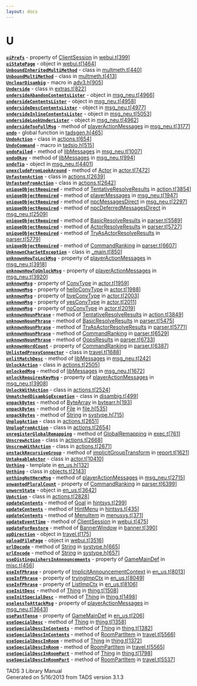 ```yaml
---
layout: docs
---
```

# U

[**`uiPrefs`**](../object/ClientSession.html#uiPrefs) - property of
[ClientSession](../object/ClientSession.html) in
[webui.t](../file/webui.t.html)\[[399](../source/webui.t.html#399)\]  
[**`uiStatePage`**](../object/uiStatePage.html) - object in
[webui.t](../file/webui.t.html)\[[1464](../source/webui.t.html#1464)\]  
[**`UnboundInheritedMultiMethod`**](../object/UnboundInheritedMultiMethod.html) -
class in
[multmeth.t](../file/multmeth.t.html)\[[440](../source/multmeth.t.html#440)\]  
[**`UnboundMultiMethod`**](../object/UnboundMultiMethod.html) - class in
[multmeth.t](../file/multmeth.t.html)\[[413](../source/multmeth.t.html#413)\]  
[**`UnclearDisambig`**](../file/adv3.h.html#UnclearDisambig) - macro in
[adv3.h](../file/adv3.h.html)\[[905](../source/adv3.h.html#905)\]  
[**`Underside`**](../object/Underside.html) - class in
[extras.t](../file/extras.t.html)\[[822](../source/extras.t.html#822)\]  
[**`undersideAbandonContentsLister`**](../object/undersideAbandonContentsLister.html) -
object in
[msg_neu.t](../file/msg_neu.t.html)\[[4966](../source/msg_neu.t.html#4966)\]  
[**`undersideContentsLister`**](../object/undersideContentsLister.html) -
object in
[msg_neu.t](../file/msg_neu.t.html)\[[4958](../source/msg_neu.t.html#4958)\]  
[**`undersideDescContentsLister`**](../object/undersideDescContentsLister.html) -
object in
[msg_neu.t](../file/msg_neu.t.html)\[[4977](../source/msg_neu.t.html#4977)\]  
[**`undersideInlineContentsLister`**](../object/undersideInlineContentsLister.html) -
object in
[msg_neu.t](../file/msg_neu.t.html)\[[5053](../source/msg_neu.t.html#5053)\]  
[**`undersideLookUnderLister`**](../object/undersideLookUnderLister.html) -
object in
[msg_neu.t](../file/msg_neu.t.html)\[[4962](../source/msg_neu.t.html#4962)\]  
[**`undersideTooFullMsg`**](../object/playerActionMessages.html#undersideTooFullMsg) -
method of [playerActionMessages](../object/playerActionMessages.html) in
[msg_neu.t](../file/msg_neu.t.html)\[[3177](../source/msg_neu.t.html#3177)\]  
[**`undo`**](../file/tadsgen.h.html#undo) - global function in
[tadsgen.h](../file/tadsgen.h.html)\[[465](../source/tadsgen.h.html#465)\]  
[**`UndoAction`**](../object/UndoAction.html) - class in
[actions.t](../file/actions.t.html)\[[654](../source/actions.t.html#654)\]  
[**`UndoCommand`**](../file/tadsio.h.html#UndoCommand) - macro in
[tadsio.h](../file/tadsio.h.html)\[[515](../source/tadsio.h.html#515)\]  
[**`undoFailed`**](../object/libMessages.html#undoFailed) - method of
[libMessages](../object/libMessages.html) in
[msg_neu.t](../file/msg_neu.t.html)\[[1007](../source/msg_neu.t.html#1007)\]  
[**`undoOkay`**](../object/libMessages.html#undoOkay) - method of
[libMessages](../object/libMessages.html) in
[msg_neu.t](../file/msg_neu.t.html)\[[994](../source/msg_neu.t.html#994)\]  
[**`undoTip`**](../object/undoTip.html) - object in
[msg_neu.t](../file/msg_neu.t.html)\[[4401](../source/msg_neu.t.html#4401)\]  
[**`unexcludeFromLookAround`**](../object/Actor.html#unexcludeFromLookAround) -
method of [Actor](../object/Actor.html) in
[actor.t](../file/actor.t.html)\[[7472](../source/actor.t.html#7472)\]  
[**`UnfastenAction`**](../object/UnfastenAction.html) - class in
[actions.t](../file/actions.t.html)\[[2639](../source/actions.t.html#2639)\]  
[**`UnfastenFromAction`**](../object/UnfastenFromAction.html) - class in
[actions.t](../file/actions.t.html)\[[2642](../source/actions.t.html#2642)\]  
[**`uniqueObjectRequired`**](../object/TentativeResolveResults.html#uniqueObjectRequired) -
method of
[TentativeResolveResults](../object/TentativeResolveResults.html) in
[action.t](../file/action.t.html)\[[3854](../source/action.t.html#3854)\]  
[**`uniqueObjectRequired`**](../object/playerMessages.html#uniqueObjectRequired) -
method of [playerMessages](../object/playerMessages.html) in
[msg_neu.t](../file/msg_neu.t.html)\[[1947](../source/msg_neu.t.html#1947)\]  
[**`uniqueObjectRequired`**](../object/npcMessagesDirect.html#uniqueObjectRequired) -
method of [npcMessagesDirect](../object/npcMessagesDirect.html) in
[msg_neu.t](../file/msg_neu.t.html)\[[2297](../source/msg_neu.t.html#2297)\]  
[**`uniqueObjectRequired`**](../object/npcDeferredMessagesDirect.html#uniqueObjectRequired) -
method of
[npcDeferredMessagesDirect](../object/npcDeferredMessagesDirect.html) in
[msg_neu.t](../file/msg_neu.t.html)\[[2509](../source/msg_neu.t.html#2509)\]  
[**`uniqueObjectRequired`**](../object/BasicResolveResults.html#uniqueObjectRequired) -
method of [BasicResolveResults](../object/BasicResolveResults.html) in
[parser.t](../file/parser.t.html)\[[5589](../source/parser.t.html#5589)\]  
[**`uniqueObjectRequired`**](../object/ActorResolveResults.html#uniqueObjectRequired) -
method of [ActorResolveResults](../object/ActorResolveResults.html) in
[parser.t](../file/parser.t.html)\[[5727](../source/parser.t.html#5727)\]  
[**`uniqueObjectRequired`**](../object/TryAsActorResolveResults.html#uniqueObjectRequired) -
method of
[TryAsActorResolveResults](../object/TryAsActorResolveResults.html) in
[parser.t](../file/parser.t.html)\[[5779](../source/parser.t.html#5779)\]  
[**`uniqueObjectRequired`**](../object/CommandRanking.html#uniqueObjectRequired) -
method of [CommandRanking](../object/CommandRanking.html) in
[parser.t](../file/parser.t.html)\[[6607](../source/parser.t.html#6607)\]  
[**`UnknownCharSetException`**](../object/UnknownCharSetException.html) -
class in
[\_main.t](../file/_main.t.html)\[[850](../source/_main.t.html#850)\]  
[**`unknownHowToLockMsg`**](../object/playerActionMessages.html#unknownHowToLockMsg) -
property of [playerActionMessages](../object/playerActionMessages.html)
in
[msg_neu.t](../file/msg_neu.t.html)\[[3918](../source/msg_neu.t.html#3918)\]  
[**`unknownHowToUnlockMsg`**](../object/playerActionMessages.html#unknownHowToUnlockMsg) -
property of [playerActionMessages](../object/playerActionMessages.html)
in
[msg_neu.t](../file/msg_neu.t.html)\[[3920](../source/msg_neu.t.html#3920)\]  
[**`unknownMsg`**](../object/ConvType.html#unknownMsg) - property of
[ConvType](../object/ConvType.html) in
[actor.t](../file/actor.t.html)\[[1959](../source/actor.t.html#1959)\]  
[**`unknownMsg`**](../object/helloConvType.html#unknownMsg) - property
of [helloConvType](../object/helloConvType.html) in
[actor.t](../file/actor.t.html)\[[1988](../source/actor.t.html#1988)\]  
[**`unknownMsg`**](../object/byeConvType.html#unknownMsg) - property of
[byeConvType](../object/byeConvType.html) in
[actor.t](../file/actor.t.html)\[[2003](../source/actor.t.html#2003)\]  
[**`unknownMsg`**](../object/yesConvType.html#unknownMsg) - property of
[yesConvType](../object/yesConvType.html) in
[actor.t](../file/actor.t.html)\[[2011](../source/actor.t.html#2011)\]  
[**`unknownMsg`**](../object/noConvType.html#unknownMsg) - property of
[noConvType](../object/noConvType.html) in
[actor.t](../file/actor.t.html)\[[2019](../source/actor.t.html#2019)\]  
[**`unknownNounPhrase`**](../object/TentativeResolveResults.html#unknownNounPhrase) -
method of
[TentativeResolveResults](../object/TentativeResolveResults.html) in
[action.t](../file/action.t.html)\[[3849](../source/action.t.html#3849)\]  
[**`unknownNounPhrase`**](../object/BasicResolveResults.html#unknownNounPhrase) -
method of [BasicResolveResults](../object/BasicResolveResults.html) in
[parser.t](../file/parser.t.html)\[[5475](../source/parser.t.html#5475)\]  
[**`unknownNounPhrase`**](../object/TryAsActorResolveResults.html#unknownNounPhrase) -
method of
[TryAsActorResolveResults](../object/TryAsActorResolveResults.html) in
[parser.t](../file/parser.t.html)\[[5771](../source/parser.t.html#5771)\]  
[**`unknownNounPhrase`**](../object/CommandRanking.html#unknownNounPhrase) -
method of [CommandRanking](../object/CommandRanking.html) in
[parser.t](../file/parser.t.html)\[[6529](../source/parser.t.html#6529)\]  
[**`unknownNounPhrase`**](../object/OopsResults.html#unknownNounPhrase) -
method of [OopsResults](../object/OopsResults.html) in
[parser.t](../file/parser.t.html)\[[6733](../source/parser.t.html#6733)\]  
[**`unknownWordCount`**](../object/CommandRanking.html#unknownWordCount) -
property of [CommandRanking](../object/CommandRanking.html) in
[parser.t](../file/parser.t.html)\[[6387](../source/parser.t.html#6387)\]  
[**`UnlistedProxyConnector`**](../object/UnlistedProxyConnector.html) -
class in
[travel.t](../file/travel.t.html)\[[1688](../source/travel.t.html#1688)\]  
[**`unlitMatchDesc`**](../object/libMessages.html#unlitMatchDesc) -
method of [libMessages](../object/libMessages.html) in
[msg_neu.t](../file/msg_neu.t.html)\[[242](../source/msg_neu.t.html#242)\]  
[**`UnlockAction`**](../object/UnlockAction.html) - class in
[actions.t](../file/actions.t.html)\[[2505](../source/actions.t.html#2505)\]  
[**`unlockedMsg`**](../object/libMessages.html#unlockedMsg) - method of
[libMessages](../object/libMessages.html) in
[msg_neu.t](../file/msg_neu.t.html)\[[1672](../source/msg_neu.t.html#1672)\]  
[**`unlockRequiresKeyMsg`**](../object/playerActionMessages.html#unlockRequiresKeyMsg) -
property of [playerActionMessages](../object/playerActionMessages.html)
in
[msg_neu.t](../file/msg_neu.t.html)\[[3908](../source/msg_neu.t.html#3908)\]  
[**`UnlockWithAction`**](../object/UnlockWithAction.html) - class in
[actions.t](../file/actions.t.html)\[[2524](../source/actions.t.html#2524)\]  
[**`UnmatchedDisambigException`**](../object/UnmatchedDisambigException.html) -
class in
[disambig.t](../file/disambig.t.html)\[[499](../source/disambig.t.html#499)\]  
[**`unpackBytes`**](../object/ByteArray.html#unpackBytes) - method of
[ByteArray](../object/ByteArray.html) in
[bytearr.h](../file/bytearr.h.html)\[[193](../source/bytearr.h.html#193)\]  
[**`unpackBytes`**](../object/File.html#unpackBytes) - method of
[File](../object/File.html) in
[file.h](../file/file.h.html)\[[535](../source/file.h.html#535)\]  
[**`unpackBytes`**](../object/String.html#unpackBytes) - method of
[String](../object/String.html) in
[systype.h](../file/systype.h.html)\[[715](../source/systype.h.html#715)\]  
[**`UnplugAction`**](../object/UnplugAction.html) - class in
[actions.t](../file/actions.t.html)\[[2651](../source/actions.t.html#2651)\]  
[**`UnplugFromAction`**](../object/UnplugFromAction.html) - class in
[actions.t](../file/actions.t.html)\[[2654](../source/actions.t.html#2654)\]  
[**`unregisterGlobalRemapping`**](../object/GlobalRemapping.html#unregisterGlobalRemapping) -
method of [GlobalRemapping](../object/GlobalRemapping.html) in
[exec.t](../file/exec.t.html)\[[761](../source/exec.t.html#761)\]  
[**`UnscrewAction`**](../object/UnscrewAction.html) - class in
[actions.t](../file/actions.t.html)\[[2668](../source/actions.t.html#2668)\]  
[**`UnscrewWithAction`**](../object/UnscrewWithAction.html) - class in
[actions.t](../file/actions.t.html)\[[2671](../source/actions.t.html#2671)\]  
[**`unstackRecursiveGroup`**](../object/implicitGroupTransform.html#unstackRecursiveGroup) -
method of
[implicitGroupTransform](../object/implicitGroupTransform.html) in
[report.t](../file/report.t.html)\[[1621](../source/report.t.html#1621)\]  
[**`UntakeableActor`**](../object/UntakeableActor.html) - class in
[actor.t](../file/actor.t.html)\[[10410](../source/actor.t.html#10410)\]  
[**`Unthing`**](../file/en_us.h.html#Unthing) - template in
[en_us.h](../file/en_us.h.html)\[[132](../source/en_us.h.html#132)\]  
[**`Unthing`**](../object/Unthing.html) - class in
[objects.t](../file/objects.t.html)\[[2143](../source/objects.t.html#2143)\]  
[**`unthingNotHereMsg`**](../object/playerActionMessages.html#unthingNotHereMsg) -
method of [playerActionMessages](../object/playerActionMessages.html) in
[msg_neu.t](../file/msg_neu.t.html)\[[2715](../source/msg_neu.t.html#2715)\]  
[**`unwantedPluralCount`**](../object/CommandRanking.html#unwantedPluralCount) -
property of [CommandRanking](../object/CommandRanking.html) in
[parser.t](../file/parser.t.html)\[[6399](../source/parser.t.html#6399)\]  
[**`unwornState`**](../object/unwornState.html) - object in
[en_us.t](../file/en_us.t.html)\[[3642](../source/en_us.t.html#3642)\]  
[**`UpAction`**](../object/UpAction.html) - class in
[actions.t](../file/actions.t.html)\[[2828](../source/actions.t.html#2828)\]  
[**`updateContents`**](../object/Goal.html#updateContents) - method of
[Goal](../object/Goal.html) in
[hintsys.t](../file/hintsys.t.html)\[[299](../source/hintsys.t.html#299)\]  
[**`updateContents`**](../object/HintMenu.html#updateContents) - method
of [HintMenu](../object/HintMenu.html) in
[hintsys.t](../file/hintsys.t.html)\[[435](../source/hintsys.t.html#435)\]  
[**`updateContents`**](../object/MenuItem.html#updateContents) - method
of [MenuItem](../object/MenuItem.html) in
[menusys.t](../file/menusys.t.html)\[[371](../source/menusys.t.html#371)\]  
[**`updateEventTime`**](../object/ClientSession.html#updateEventTime) -
method of [ClientSession](../object/ClientSession.html) in
[webui.t](../file/webui.t.html)\[[475](../source/webui.t.html#475)\]  
[**`updateForRestore`**](../object/BannerWindow.html#updateForRestore) -
method of [BannerWindow](../object/BannerWindow.html) in
[banner.t](../file/banner.t.html)\[[390](../source/banner.t.html#390)\]  
[**`upDirection`**](../object/upDirection.html) - object in
[travel.t](../file/travel.t.html)\[[175](../source/travel.t.html#175)\]  
[**`uploadFilePage`**](../object/uploadFilePage.html) - object in
[webui.t](../file/webui.t.html)\[[3516](../source/webui.t.html#3516)\]  
[**`urlDecode`**](../object/String.html#urlDecode) - method of
[String](../object/String.html) in
[systype.h](../file/systype.h.html)\[[665](../source/systype.h.html#665)\]  
[**`urlEncode`**](../object/String.html#urlEncode) - method of
[String](../object/String.html) in
[systype.h](../file/systype.h.html)\[[657](../source/systype.h.html#657)\]  
[**`useDistinguishersInAnnouncements`**](../object/GameMainDef.html#useDistinguishersInAnnouncements) -
property of [GameMainDef](../object/GameMainDef.html) in
[misc.t](../file/misc.t.html)\[[456](../source/misc.t.html#456)\]  
[**`useInfPhrase`**](../object/ImplicitAnnouncementContext.html#useInfPhrase) -
property of
[ImplicitAnnouncementContext](../object/ImplicitAnnouncementContext.html)
in
[en_us.t](../file/en_us.t.html)\[[8013](../source/en_us.t.html#8013)\]  
[**`useInfPhrase`**](../object/tryingImpCtx.html#useInfPhrase) -
property of [tryingImpCtx](../object/tryingImpCtx.html) in
[en_us.t](../file/en_us.t.html)\[[8049](../source/en_us.t.html#8049)\]  
[**`useInfPhrase`**](../object/ListImpCtx.html#useInfPhrase) - property
of [ListImpCtx](../object/ListImpCtx.html) in
[en_us.t](../file/en_us.t.html)\[[8106](../source/en_us.t.html#8106)\]  
[**`useInitDesc`**](../object/Thing.html#useInitDesc) - method of
[Thing](../object/Thing.html) in
[thing.t](../file/thing.t.html)\[[1508](../source/thing.t.html#1508)\]  
[**`useInitSpecialDesc`**](../object/Thing.html#useInitSpecialDesc) -
method of [Thing](../object/Thing.html) in
[thing.t](../file/thing.t.html)\[[1498](../source/thing.t.html#1498)\]  
[**`uselessToAttackMsg`**](../object/playerActionMessages.html#uselessToAttackMsg) -
property of [playerActionMessages](../object/playerActionMessages.html)
in
[msg_neu.t](../file/msg_neu.t.html)\[[3643](../source/msg_neu.t.html#3643)\]  
[**`usePastTense`**](../object/GameMainDef.html#usePastTense) - property
of [GameMainDef](../object/GameMainDef.html) in
[en_us.t](../file/en_us.t.html)\[[206](../source/en_us.t.html#206)\]  
[**`useSpecialDesc`**](../object/Thing.html#useSpecialDesc) - method of
[Thing](../object/Thing.html) in
[thing.t](../file/thing.t.html)\[[1358](../source/thing.t.html#1358)\]  
[**`useSpecialDescInContents`**](../object/Thing.html#useSpecialDescInContents) -
method of [Thing](../object/Thing.html) in
[thing.t](../file/thing.t.html)\[[1382](../source/thing.t.html#1382)\]  
[**`useSpecialDescInContents`**](../object/RoomPartItem.html#useSpecialDescInContents) -
method of [RoomPartItem](../object/RoomPartItem.html) in
[travel.t](../file/travel.t.html)\[[5566](../source/travel.t.html#5566)\]  
[**`useSpecialDescInRoom`**](../object/Thing.html#useSpecialDescInRoom) -
method of [Thing](../object/Thing.html) in
[thing.t](../file/thing.t.html)\[[1372](../source/thing.t.html#1372)\]  
[**`useSpecialDescInRoom`**](../object/RoomPartItem.html#useSpecialDescInRoom) -
method of [RoomPartItem](../object/RoomPartItem.html) in
[travel.t](../file/travel.t.html)\[[5565](../source/travel.t.html#5565)\]  
[**`useSpecialDescInRoomPart`**](../object/Thing.html#useSpecialDescInRoomPart) -
method of [Thing](../object/Thing.html) in
[thing.t](../file/thing.t.html)\[[1798](../source/thing.t.html#1798)\]  
[**`useSpecialDescInRoomPart`**](../object/RoomPartItem.html#useSpecialDescInRoomPart) -
method of [RoomPartItem](../object/RoomPartItem.html) in
[travel.t](../file/travel.t.html)\[[5537](../source/travel.t.html#5537)\]  

<div class="ftr">

TADS 3 Library Manual  
Generated on 5/16/2013 from TADS version 3.1.3

</div>
